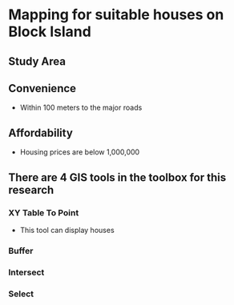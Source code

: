 # Mapping for suitable houses on Block Island

## Study Area


## Convenience
- Within 100 meters to the major roads
## Affordability
- Housing prices are below 1,000,000
## There are 4 GIS tools in the toolbox for this research

### XY Table To Point

- This tool can display houses 

### Buffer


### Intersect


### Select
